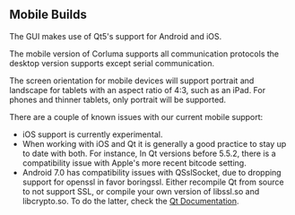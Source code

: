 ## <a name="mobile-support">Mobile Builds</a>

The GUI makes use of Qt5's support for Android and iOS.

The mobile version of Corluma supports all communication protocols the desktop version supports except serial communication. 

The screen orientation for mobile devices will support portrait and landscape for tablets with an aspect 
ratio of 4:3, such as an iPad. For phones and thinner tablets, only portrait will be supported.

There are a couple of known issues with our current mobile support:

* iOS support is currently experimental.
* When working with iOS and Qt it is generally a good practice to stay up to date with both. For instance, In Qt versions before 5.5.2, there is a compatibility issue with Apple's more recent bitcode setting. 
* Android 7.0 has compatibility issues with QSslSocket, due to dropping support for openssl in favor boringssl. Either recompile Qt from source to not support SSL, or compile your own version of libssl.so and libcrypto.so. To do the latter, check the [Qt Documentation](http://doc.qt.io/qt-5/opensslsupport.html).

